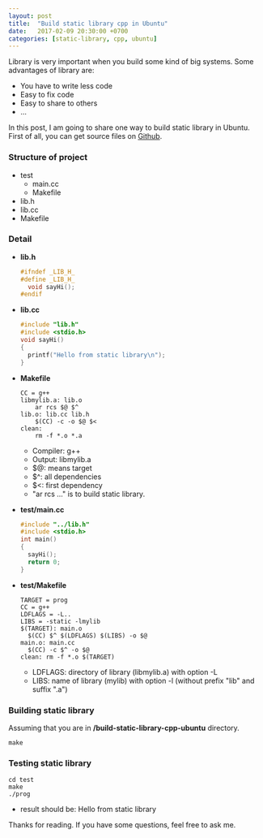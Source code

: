 ```yaml
---
layout: post
title:  "Build static library cpp in Ubuntu"
date:   2017-02-09 20:30:00 +0700
categories: [static-library, cpp, ubuntu]
---
```


Library is very important when you build some kind of big systems. Some advantages of library are:

  * You have to write less code
  * Easy to fix code
  * Easy to share to others
  * ...
 
In this post, I am going to share one way to build static library in Ubuntu. First of all, you can get source files on [Github](https://github.com/phamvanlam/stack-problems/tree/master/build-static-library-cpp-ubuntu).

### Structure of project

  * test
    * main.cc
    * Makefile
  * lib.h
  * lib.cc
  * Makefile
 
### Detail
 
  * **lib.h**
   
    ```cpp
    #ifndef _LIB_H_
    #define _LIB_H_
      void sayHi();
    #endif
    ```
   
  * **lib.cc**
 
    ```cpp
    #include "lib.h"
    #include <stdio.h>
    void sayHi()
    {
      printf("Hello from static library\n");
    }
    ```
 
  * **Makefile**
 
    ```make
    CC = g++
    libmylib.a: lib.o
        ar rcs $@ $^
    lib.o: lib.cc lib.h
        $(CC) -c -o $@ $<
    clean:
        rm -f *.o *.a
    ```

    * Compiler: g++
    * Output: libmylib.a
    * $@: means target
    * $^: all dependencies
    * $<: first dependency
    * "ar rcs ..." is to build static library.
   
  * **test/main.cc**
 
    ```cpp
    #include "../lib.h"
    #include <stdio.h>
    int main()
    {
      sayHi();
      return 0;
    }
    ```
   
  * **test/Makefile**

    ```make
    TARGET = prog
    CC = g++
    LDFLAGS = -L..
    LIBS = -static -lmylib
    $(TARGET): main.o 
      $(CC) $^ $(LDFLAGS) $(LIBS) -o $@
    main.o: main.cc 
      $(CC) -c $^ -o $@ 
    clean: rm -f *.o $(TARGET)
    ```

    * LDFLAGS: directory of library (libmylib.a) with option -L
    * LIBS: name of library (mylib) with option -l (without prefix "lib" and suffix ".a")

### Building static library

Assuming that you are in **/build-static-library-cpp-ubuntu** directory.

```
make
```

### Testing static library

```
cd test
make
./prog
```

  * result should be: Hello from static library

Thanks for reading. If you have some questions, feel free to ask me. 
